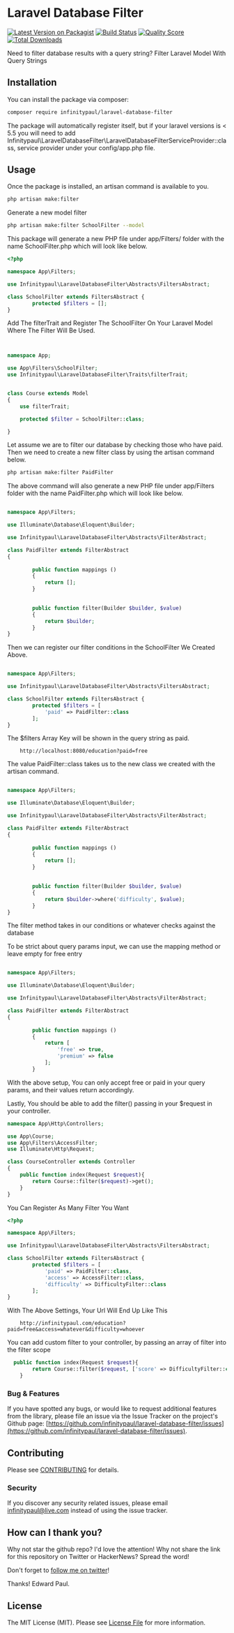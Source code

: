 # Laravel Database Filter

[![Latest Version on Packagist](https://img.shields.io/packagist/v/infinitypaul/laravel-database-filter.svg?style=flat-square)](https://packagist.org/packages/infinitypaul/laravel-database-filter)
[![Build Status](https://img.shields.io/travis/infinitypaul/laravel-database-filter/master.svg?style=flat-square)](https://travis-ci.org/infinitypaul/laravel-database-filter)
[![Quality Score](https://img.shields.io/scrutinizer/g/infinitypaul/laravel-database-filter.svg?style=flat-square)](https://scrutinizer-ci.com/g/infinitypaul/laravel-database-filter)
[![Total Downloads](https://img.shields.io/packagist/dt/infinitypaul/laravel-database-filter.svg?style=flat-square)](https://packagist.org/packages/infinitypaul/laravel-database-filter)

Need to filter database results with a query string? Filter Laravel Model With Query Strings

## Installation

You can install the package via composer:

```bash
composer require infinitypaul/laravel-database-filter
```

The package will automatically register itself, but if your laravel versions is < 5.5 you will need to add Infinitypaul\LaravelDatabaseFilter\LaravelDatabaseFilterServiceProvider::class, service provider under your config/app.php file.

## Usage
Once the package is installed, an artisan command is available to you.

```bash
php artisan make:filter 
```

Generate a new model filter 
```bash
php artisan make:filter SchoolFilter --model
``` 
This package will generate a new PHP file under app/Filters/ folder with the name SchoolFilter.php which will look like below.

``` php
<?php

namespace App\Filters;

use Infinitypaul\LaravelDatabaseFilter\Abstracts\FiltersAbstract;

class SchoolFilter extends FiltersAbstract {
        protected $filters = [];
}

```
Add The filterTrait and Register The SchoolFilter On Your Laravel Model Where The Filter Will Be Used.
```php


namespace App;

use App\Filters\SchoolFilter;
use Infinitypaul\LaravelDatabaseFilter\Traits\filterTrait;


class Course extends Model
{
    use filterTrait;

    protected $filter = SchoolFilter::class;

}
```

Let assume we are to filter our database by checking those who have paid. Then we need to create a new filter class by using the artisan command below.

```bash
php artisan make:filter PaidFilter
``` 

The above command will also generate a new PHP file under app/Filters folder with the name PaidFilter.php which will look like below.

```php

namespace App\Filters;

use Illuminate\Database\Eloquent\Builder;

use Infinitypaul\LaravelDatabaseFilter\Abstracts\FilterAbstract;

class PaidFilter extends FilterAbstract
{
    
        public function mappings ()
        {
            return [];
        }

        
        public function filter(Builder $builder, $value)
        {
            return $builder;
        }
}


```
Then we can register our filter conditions in the SchoolFilter We Created Above.

```php

namespace App\Filters;

use Infinitypaul\LaravelDatabaseFilter\Abstracts\FiltersAbstract;

class SchoolFilter extends FiltersAbstract {
        protected $filters = [
            'paid' => PaidFilter::class
        ];
}
```

The $filters Array Key will be shown in the query string as paid.

```
    http://localhost:8080/education?paid=free
```

The value PaidFilter::class takes us to the new class we created with the artisan command.

```php

namespace App\Filters;

use Illuminate\Database\Eloquent\Builder;

use Infinitypaul\LaravelDatabaseFilter\Abstracts\FilterAbstract;

class PaidFilter extends FilterAbstract
{
    
        public function mappings ()
        {
            return [];
        }

       
        public function filter(Builder $builder, $value)
        {
            return $builder->where('difficulty', $value);
        }
}

```

The filter method takes in our conditions or whatever  checks against the database

To be strict about query params input, we can use the mapping method or leave empty for free entry

```php

namespace App\Filters;

use Illuminate\Database\Eloquent\Builder;

use Infinitypaul\LaravelDatabaseFilter\Abstracts\FilterAbstract;

class PaidFilter extends FilterAbstract
{
    
        public function mappings ()
        {
            return [
                'free' => true,
                'premium' => false
            ];
        }

```

With the above setup, You can only accept free or paid in your query params, and their values return accordingly.

Lastly, You should be able to add the filter() passing in your $request in your controller.

```php
namespace App\Http\Controllers;

use App\Course;
use App\Filters\AccessFilter;
use Illuminate\Http\Request;

class CourseController extends Controller
{
    public function index(Request $request){
        return Course::filter($request)->get();
    }
}
```
You Can Register As Many Filter You Want

```php
<?php

namespace App\Filters;

use Infinitypaul\LaravelDatabaseFilter\Abstracts\FiltersAbstract;

class SchoolFilter extends FiltersAbstract {
        protected $filters = [
            'paid' => PaidFilter::class,
            'access' => AccessFilter::class,
            'difficulty' => DifficultyFilter::class
        ];
}

```

With The Above Settings, Your Url Will End Up Like This

```
    http://infinitypaul.com/education?paid=free&access=whatever&difficulty=whoever
```

You can add custom filter to your controller, by passing an array of filter into the filter scope

```php
  public function index(Request $request){
        return Course::filter($request, ['score' => DifficultyFilter::class])->get();
    }
```



### Bug & Features

If you have spotted any bugs, or would like to request additional features from the library, please file an issue via the Issue Tracker on the project's Github page: [https://github.com/infinitypaul/laravel-database-filter/issues](https://github.com/infinitypaul/laravel-database-filter/issues).

## Contributing

Please see [CONTRIBUTING](CONTRIBUTING.md) for details.

### Security

If you discover any security related issues, please email infinitypaul@live.com instead of using the issue tracker.

## How can I thank you?

Why not star the github repo? I'd love the attention! Why not share the link for this repository on Twitter or HackerNews? Spread the word!

Don't forget to [follow me on twitter](https://twitter.com/infinitypaul)!

Thanks!
Edward Paul.


## License

The MIT License (MIT). Please see [License File](LICENSE.md) for more information.

